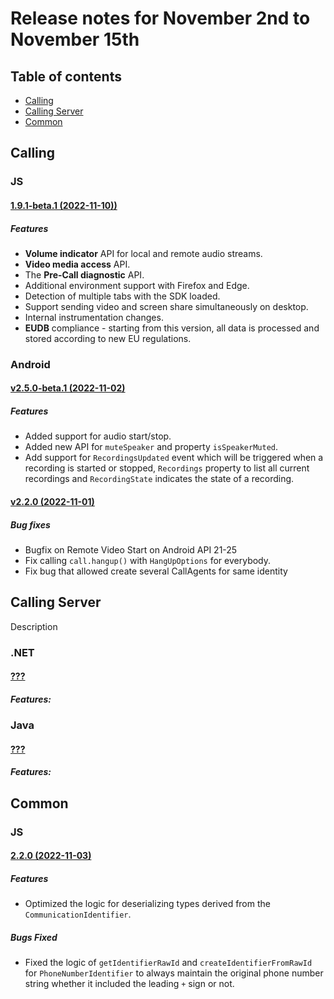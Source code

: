 # Release notes for November 2nd to November 15th

## Table of contents

* [Calling](#calling)
* [Calling Server](#calling-server)
* [Common](#common)

## Calling

### JS
#### [1.9.1-beta.1 (2022-11-10))](https://github.com/Azure/Communication/blob/master/releasenotes/acs-javascript-calling-library-release-notes.md#191-beta1-2022-11-10)
##### Features
- **Volume indicator** API for local and remote audio streams.
- **Video media access** API.
- The **Pre-Call diagnostic** API.
- Additional environment support with Firefox and Edge.
- Detection of multiple tabs with the SDK loaded.
- Support sending video and screen share simultaneously on desktop.
- Internal instrumentation changes.
- **EUDB** compliance - starting from this version, all data is processed and stored according to new EU regulations.

### Android 
#### [v2.5.0-beta.1 (2022-11-02)](https://github.com/Azure/Communication/blob/master/releasenotes/acs-calling-android-sdk-release-notes.md#v250-beta1-2022-11-02)
##### Features
 - Added support for audio start/stop.
 - Added new API for `muteSpeaker` and property `isSpeakerMuted`.
 - Add support for `RecordingsUpdated` event which will be triggered when a recording is started or stopped, `Recordings` property to list all current recordings and `RecordingState` indicates the state of a recording. 

#### [v2.2.0 (2022-11-01)](https://github.com/Azure/Communication/blob/master/releasenotes/acs-calling-android-sdk-release-notes.md#v220-2022-11-01)
##### Bug fixes
- Bugfix on Remote Video Start on Android API 21-25
- Fix calling `call.hangup()` with `HangUpOptions` for everybody.
- Fix bug that allowed create several CallAgents for same identity

## Calling Server
Description

### .NET
#### [???](?)
##### Features:

### Java
#### [???](?)
##### Features:

## Common

### JS
#### [2.2.0 (2022-11-03)](https://github.com/Azure/azure-sdk-for-js/blob/main/sdk/communication/communication-common/CHANGELOG.md#220-2022-11-03)
##### Features
- Optimized the logic for deserializing types derived from the `CommunicationIdentifier`.

##### Bugs Fixed
- Fixed the logic of `getIdentifierRawId` and `createIdentifierFromRawId` for `PhoneNumberIdentifier` to always maintain the original phone number string whether it included the leading `+` sign or not.
